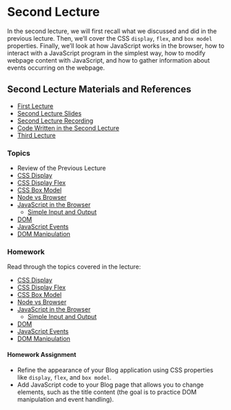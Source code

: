 # Second Lecture

In the second lecture, we will first recall what we discussed and did in the previous lecture. Then, we’ll cover the CSS `display`, `flex`, and `box model` properties. Finally, we’ll look at how JavaScript works in the browser, how to interact with a JavaScript program in the simplest way, how to modify webpage content with JavaScript, and how to gather information about events occurring on the webpage.

## Second Lecture Materials and References

- [First Lecture](../Lesson-01/README.md)
- [Second Lecture Slides](Slides.md)
- [Second Lecture Recording]()
- [Code Written in the Second Lecture]()
- [Third Lecture](../Lesson-03/README.md)

### Topics

- Review of the Previous Lecture
- [CSS Display](https://github.com/FE-BE-Microdegrees/Subjects/tree/Front-end-Lessons/Front-End-Technologies/Topics/CSS-Display/README.md)
- [CSS Display Flex](https://github.com/FE-BE-Microdegrees/Subjects/tree/Front-end-Lessons/Front-End-Technologies/Topics/CSS-Display-Flex/README.md)
- [CSS Box Model](https://github.com/FE-BE-Microdegrees/Subjects/tree/Front-end-Lessons/Front-End-Technologies/Topics/CSS-Box-Model/README.md)
- [Node vs Browser](https://github.com/FE-BE-Microdegrees/Subjects/tree/Front-end-Lessons/Front-End-Technologies/Topics/NodeJS-vs-JS/README.md)
- [JavaScript in the Browser](https://github.com/FE-BE-Microdegrees/Subjects/tree/Front-end-Lessons/Front-End-Technologies/Topics/Javascript-in-Browser/README.md)
  - [Simple Input and Output](https://github.com/FE-BE-Microdegrees/Subjects/tree/Front-end-Lessons/Front-End-Technologies/Topics/Primitive-Input-Output/README.md)
- [DOM](https://github.com/FE-BE-Microdegrees/Subjects/tree/Front-end-Lessons/Front-End-Technologies/Topics/DOM/README.md)
- [JavaScript Events](https://github.com/FE-BE-Microdegrees/Subjects/tree/Front-end-Lessons/Front-End-Technologies/Topics/Events/README.md)
- [DOM Manipulation](https://github.com/FE-BE-Microdegrees/Subjects/tree/Front-end-Lessons/Front-End-Technologies/Topics/Manipulating-DOM/README.md)

### Homework

Read through the topics covered in the lecture:

- [CSS Display](https://github.com/FE-BE-Microdegrees/Subjects/tree/Front-end-Lessons/Front-End-Technologies/Topics/CSS-Display/README.md)
- [CSS Display Flex](https://github.com/FE-BE-Microdegrees/Subjects/tree/Front-end-Lessons/Front-End-Technologies/Topics/CSS-Display-Flex/README.md)
- [CSS Box Model](https://github.com/FE-BE-Microdegrees/Subjects/tree/Front-end-Lessons/Front-End-Technologies/Topics/CSS-Box-Model/README.md)
- [Node vs Browser](https://github.com/FE-BE-Microdegrees/Subjects/tree/Front-end-Lessons/Front-End-Technologies/Topics/NodeJS-vs-JS/README.md)
- [JavaScript in the Browser](https://github.com/FE-BE-Microdegrees/Subjects/tree/Front-end-Lessons/Front-End-Technologies/Topics/Javascript-in-Browser/README.md)
  - [Simple Input and Output](https://github.com/FE-BE-Microdegrees/Subjects/tree/Front-end-Lessons/Front-End-Technologies/Topics/Primitive-Input-Output/README.md)
- [DOM](https://github.com/FE-BE-Microdegrees/Subjects/tree/Front-end-Lessons/Front-End-Technologies/Topics/DOM/README.md)
- [JavaScript Events](https://github.com/FE-BE-Microdegrees/Subjects/tree/Front-end-Lessons/Front-End-Technologies/Topics/Events/README.md)
- [DOM Manipulation](https://github.com/FE-BE-Microdegrees/Subjects/tree/Front-end-Lessons/Front-End-Technologies/Topics/Manipulating-DOM/README.md)

#### Homework Assignment

- Refine the appearance of your Blog application using CSS properties like `display`, `flex`, and `box model`.
- Add JavaScript code to your Blog page that allows you to change elements, such as the title content (the goal is to practice DOM manipulation and event handling).
